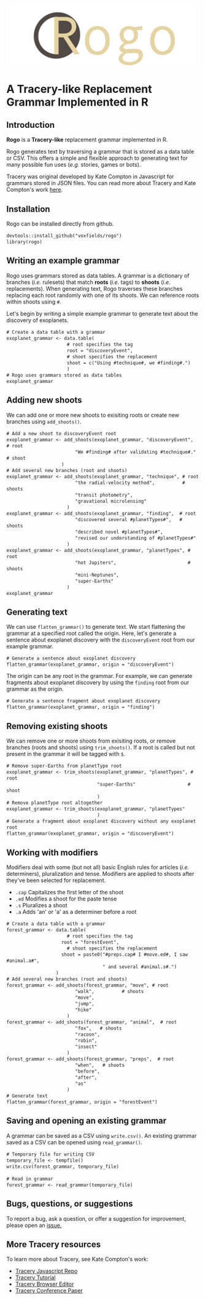 ![rogo_logo.png](images/rogo_logo.png)

# A Tracery-like Replacement Grammar Implemented in R

## Introduction

**Rogo** is a **Tracery-like** replacement grammar implemented in R. 

Rogo generates text by traversing a grammar that is stored as a data table or CSV. This offers a simple and flexible approach to generating text for many possible fun uses (*e.g.* stories, games or bots).

Tracery was original developed by Kate Compton in Javascript for grammars stored in JSON files. You can read more about Tracery and Kate Compton's work [here](https://www.tracery.io).

## Installation

Rogo can be installed directly from github.

```{r setup}
devtools::install_github("voxfields/rogo")
library(rogo)
```


## Writing an example grammar

Rogo uses grammars stored as data tables. A grammar is a dictionary of branches (*i.e.* rulesets) that match **roots** (*i.e.* tags) to **shoots** (*i.e.* replacements). When generating text, Rogo traverses these branches replacing each root randomly with one of its shoots. We can reference roots within shoots using `#`. 

Let's begin by writing a simple example grammar to generate text about the discovery of exoplanets. 

```{r example grammar}
# Create a data table with a grammar
exoplanet_grammar <- data.table(
                      # root specifies the tag
                      root = "discoveryEvent", 
                      # shoot specifies the replacement
                      shoot = c("Using #technique#, we #finding#.")
                      )
# Rogo uses grammars stored as data tables
exoplanet_grammar
```

## Adding new shoots

We can add one or more new shoots to exisiting roots or create new branches using `add_shoots()`. 

```{r}
# Add a new shoot to discoveryEvent root
exoplanet_grammar <- add_shoots(exoplanet_grammar, "discoveryEvent",  # root
                         "We #finding# after validating #technique#." # shoot
                    )
# Add several new branches (root and shoots)
exoplanet_grammar <- add_shoots(exoplanet_grammar, "technique", # root
                         "the radial-velocity method",          # shoots
                         "transit photometry", 
                         "gravational microlensing"
                      )
exoplanet_grammar <- add_shoots(exoplanet_grammar, "finding",  # root
                         "discovered several #planetTypes#",   # shoots
                         "described novel #planetTypes#", 
                         "revised our understanding of #planetTypes#"
                      )
exoplanet_grammar <- add_shoots(exoplanet_grammar, "planetTypes", # root
                         "hot Jupiters",                          # shoots
                         "mini-Neptunes", 
                         "super-Earths"
                      )
exoplanet_grammar
```

## Generating text

We can use `flatten_grammar()` to generate text. We start flattening the grammar at a specified root called the origin. Here, let's generate a sentence about exoplanet discovery with the `discoveryEvent` root from our example grammar.

```{r}
# Generate a sentence about exoplanet discovery
flatten_grammar(exoplanet_grammar, origin = "discoveryEvent")
```

The origin can be any root in the grammar. For example, we can generate fragments about exoplanet discovery by using the `finding` root from our grammar as the origin.

```{r}
# Generate a sentence fragment about exoplanet discovery
flatten_grammar(exoplanet_grammar, origin = "finding")
```

## Removing existing shoots

We can remove one or more shoots from exisiting roots, or remove branches (roots and shoots) using `trim_shoots()`. If a root is called but not present in the grammar it will be tagged with `$`.

```{r}
# Remove super-Earths from planetType root
exoplanet_grammar <- trim_shoots(exoplanet_grammar, "planetTypes", # root
                                 "super-Earths"                   # shoot
                                 )
# Remove planetType root altogether 
exoplanet_grammar <- trim_shoots(exoplanet_grammar, "planetTypes"
                                 )
# Generate a fragment about exoplanet discovery without any exoplanet root
flatten_grammar(exoplanet_grammar, origin = "discoveryEvent")
```

## Working with modifiers

Modifiers deal with some (but not all) basic English rules for articles (*i.e.* determiners), pluralization and tense. Modifiers are applied to shoots after they've been selected for replacement.

* `.cap` Capitalizes the first letter of the shoot
* `.ed` Modifies a shoot for the paste tense
* `.s` Pluralizes a shoot
* `.a` Adds 'an' or 'a' as a determiner before a root

```{r}
# Create a data table with a grammar
forest_grammar <- data.table(
                      # root specifies the tag
                    root = "forestEvent", 
                      # shoot specifies the replacement
                    shoot = paste0("#preps.cap# I #move.ed#, I saw #animal.a#",
                                   " and several #animal.s#.")
                  )
# Add several new branches (root and shoots)
forest_grammar <- add_shoots(forest_grammar, "move", # root
                         "walk",          # shoots
                         "move", 
                         "jump",
                         "hike"
                      )
forest_grammar <- add_shoots(forest_grammar, "animal",  # root
                         "fox",   # shoots
                         "racoon", 
                         "robin",
                         "insect"
                      )
forest_grammar <- add_shoots(forest_grammar, "preps",  # root
                         "when",   # shoots
                         "before", 
                         "after",
                         "as"
                      )
# Generate text
flatten_grammar(forest_grammar, origin = "forestEvent")
```

## Saving and opening an existing grammar

A grammar can be saved as a CSV using `write.csv()`. An existing grammar saved as a CSV can be opened using `read_grammar()`.

```{r}
# Temporary file for writing CSV 
temporary_file <- tempfile()
write.csv(forest_grammar, temporary_file)

# Read in grammar
forest_grammar <- read_grammar(temporary_file)
```

## Bugs, questions, or suggestions 

To report a bug, ask a question, or offer a suggestion for improvement, please open an [issue.](https://github.com/voxfields/rogo/issues)

## More Tracery resources

To learn more about Tracery, see Kate Compton's work:

* [Tracery Javascript Repo](https://github.com/galaxykate/tracery/tree/tracery2)
* [Tracery Tutorial](http://www.crystalcodepalace.com/traceryTut.html)
* [Tracery Browser Editor](http://tracery.io/editor/)
* [Tracery Conference Paper](https://link.springer.com/chapter/10.1007/978-3-319-27036-4_14)
